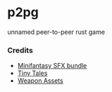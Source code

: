 # p2pg

unnamed peer-to-peer rust game

### Credits

- [Minifantasy SFX bundle](https://itch.io/s/79857/minifantasy-sfx-bundle)
- [Tiny Tales](https://megatiles.itch.io/tiny-tales-overworld-2d-tileset-asset-pack)
- [Weapon Assets](https://dantepixels.itch.io/weapons-asset-16x16)
